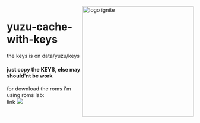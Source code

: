 

<img src="https://www.flaticon.com/free-icons/nintendo-switch" min-width="10px" max-width="300px" width="300" align="right" alt="logo ignite">

# yuzu-cache-with-keys


the keys is on data/yuzu/keys </br>

#### just copy the KEYS, else may should'nt be work

for download the roms i'm using roms lab:</br>
link <a href="https://romslab.com/" > <img src="https://img.shields.io/badge/yuzu-romslab-red"> </a>
